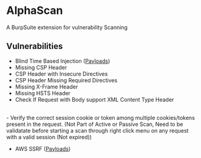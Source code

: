 # AlphaScan
A BurpSuite extension for vulnerability Scanning






## Vulnerabilities

 - Blind Time Based Injection ([Payloads](https://github.com/CyberM0nster/SQL-Injection-Payload-List-/blob/master/Generic%20Time%20Based%20SQL%20Injection%20Payloads "Payloads"))
- Missing CSP Header
- CSP Header with Insecure Directives
- CSP Header Missing Required Directives
- Missing X-Frame Header
- Missing HSTS Header
- Check If Request with Body support XML Content Type Header
<br>
- Verify the correct session cookie or token among multiple cookies/tokens present in the request. (Not Part of Active or Passive Scan, Need to be validatate before starting a scan through right click menu on any request with a valid session (Not expired))
<br>

- AWS SSRF ([Payloads](https://github.com/swisskyrepo/PayloadsAllTheThings/blob/master/Server%20Side%20Request%20Forgery/README.md#ssrf-url-for-cloud-instances "Payloads"))

